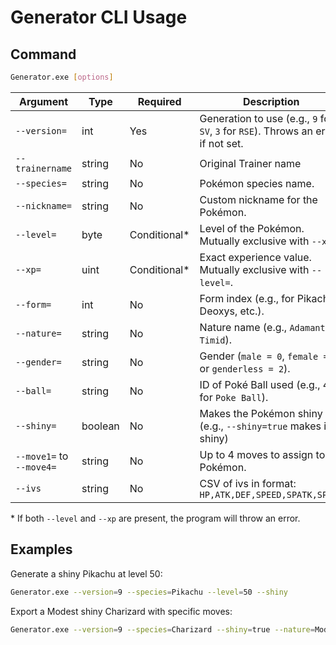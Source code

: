 # Generator CLI Usage

## Command

```bash
Generator.exe [options]
```

| Argument                 | Type    | Required      | Description                                                                        |
| ------------------------ | ------- | ------------- | ---------------------------------------------------------------------------------- |
| `--version=`             | int     | Yes           | Generation to use (e.g., `9` for `SV`, `3` for `RSE`). Throws an error if not set. |
| `--trainername`          | string  | No            | Original Trainer name                                                              |
| `--species=`             | string  | No            | Pokémon species name.                                                              |
| `--nickname=`            | string  | No            | Custom nickname for the Pokémon.                                                   |
| `--level=`               | byte    | Conditional\* | Level of the Pokémon. Mutually exclusive with `--xp=`.                             |
| `--xp=`                  | uint    | Conditional\* | Exact experience value. Mutually exclusive with `--level=`.                        |
| `--form=`                | int     | No            | Form index (e.g., for Pikachu, Deoxys, etc.).                                      |
| `--nature=`              | string  | No            | Nature name (e.g., `Adamant`, `Timid`).                                            |
| `--gender=`              | string  | No            | Gender (`male = 0`, `female = 1`, or `genderless = 2`).                            |
| `--ball=`                | string  | No            | ID of Poké Ball used (e.g., 4 for `Poke Ball`).                                    |
| `--shiny=`               | boolean | No            | Makes the Pokémon shiny (e.g., `--shiny=true` makes it shiny)                      |
| `--move1=` to `--move4=` | string  | No            | Up to 4 moves to assign to the Pokémon.                                            |
| `--ivs`                  | string  | No            | CSV of ivs in format: `HP,ATK,DEF,SPEED,SPATK,SPDEF`                               |

\* If both `--level` and `--xp` are present, the program will throw an error.

## Examples

Generate a shiny Pikachu at level 50:

```bash
Generator.exe --version=9 --species=Pikachu --level=50 --shiny
```

Export a Modest shiny Charizard with specific moves:

```bash
Generator.exe --version=9 --species=Charizard --shiny=true --nature=Modest --moves=Flamethrower,AirSlash,Roost,Protect

```
